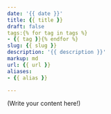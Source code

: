 ```yaml
---
date: '{{ date }}'
title: {{ title }}
draft: false
tags:{% for tag in tags %}
- {{ tag }}{% endfor %}
slug: {{ slug }}
description: '{{ description }}'
markup: md
url: {{ url }}
aliases:
- {{ alias }}

---
```


(Write your content here!)
